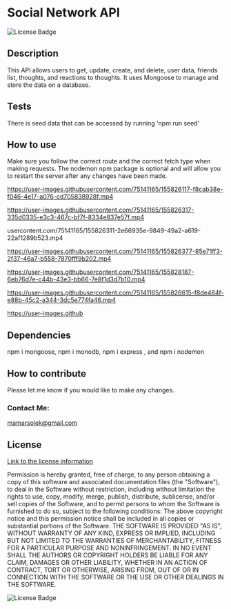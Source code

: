 # Social Network API 

![License Badge](https://img.shields.io/badge/license-MIT-green.svg)

## Description
This API allows users to get, update, create, and delete, user data, friends list, thoughts, and reactions to thoughts. It uses Mongoose to manage and store the data on a database.

## Tests
There is seed data that can be accessed by running 'npm run seed'
## How to use
Make sure you follow the correct route and the correct fetch type when making requests. The nodemon npm package is optional and will allow you to restart the server after any changes have been made. 


https://user-images.githubusercontent.com/75141165/155826117-f8cab38e-f046-4e17-a076-cd705838928f.mp4



https://user-images.githubusercontent.com/75141165/155826317-335d0335-e3c3-467c-bf7f-8334e837e57f.mp4



usercontent.com/75141165/155826311-2e66935e-9849-49a2-a619-22af1289b523.mp4



https://user-images.githubusercontent.com/75141165/155826377-85e71ff3-2f37-46a7-b558-7870fff9b202.mp4



https://user-images.githubusercontent.com/75141165/155828187-6eb76d7e-c44b-43e3-bb66-7e8f1d3d7b10.mp4




https://user-images.githubusercontent.com/75141165/155826615-f8de484f-e88b-45c2-a344-3dc5e774fa46.mp4






https://user-images.github


## Dependencies
npm i mongoose, npm i monodb, npm i express , and npm i nodemon 

## How to contribute
Please let me know if you would like to make any changes. 

### Contact Me:
mamarsolek@gmail.com 




## License
[Link to the license information](https://opensource.org/licenses/MIT)

Permission is hereby granted, free of charge, to any person obtaining a copy of this software and associated documentation files (the "Software"), to deal in the Software without restriction, including without limitation the rights to use, copy, modify, merge, publish, distribute, sublicense, and/or sell copies of the Software, and to permit persons to whom the Software is furnished to do so, subject to the following conditions: 
The above copyright notice and this permission notice shall be included in all copies or substantial portions of the Software. 
 THE SOFTWARE IS PROVIDED "AS IS", WITHOUT WARRANTY OF ANY KIND, EXPRESS OR IMPLIED, INCLUDING BUT NOT LIMITED TO THE WARRANTIES OF MERCHANTABILITY, FITNESS FOR A PARTICULAR PURPOSE AND NONINFRINGEMENT. IN NO EVENT SHALL THE AUTHORS OR COPYRIGHT HOLDERS BE LIABLE FOR ANY CLAIM, DAMAGES OR OTHER LIABILITY, WHETHER IN AN ACTION OF CONTRACT, TORT OR OTHERWISE, ARISING FROM, OUT OF OR IN CONNECTION WITH THE SOFTWARE OR THE USE OR OTHER DEALINGS IN THE SOFTWARE.

![License Badge](https://img.shields.io/badge/license-MIT-green.svg)
